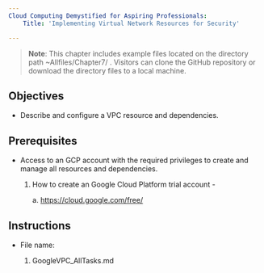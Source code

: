 ```yaml
---
Cloud Computing Demystified for Aspiring Professionals:
    Title: 'Implementing Virtual Network Resources for Security'

---
```


>**Note**: This chapter includes example files located on the directory path ~Allfiles/Chapter7/ . Visitors can clone the GitHub repository or download the directory files to a local machine.

## Objectives

-	Describe and configure a VPC resource and dependencies.


## Prerequisites

- Access to an GCP account with the required privileges to create and manage all resources and dependencies.

    1. How to create an Google Cloud Platform trial account -

	    a. https://cloud.google.com/free/

## Instructions
- File name:

  1. GoogleVPC_AllTasks.md


